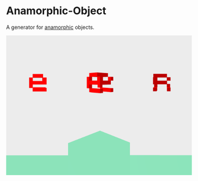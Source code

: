# Anamorphic-Object
 A generator for [anamorphic] objects.
 
![Cover image](./cover.png)

[anamorphic]: https://www.dictionary.com/browse/anamorphic
